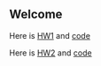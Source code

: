 ## Welcome 

Here is [HW1](https://bu-ie-582.github.io/fall-24-ozturkkireem/files/hw1.html) and [code](https://bu-ie-582.github.io/fall-24-ozturkkireem/files/hw1.ipynb)

Here is [HW2](https://bu-ie-582.github.io/fall-24-ozturkkireem/files/hw2_code.html) and [code](https://bu-ie-582.github.io/fall-24-ozturkkireem/files/hw2_code.ipynb)

